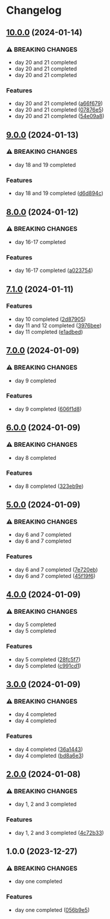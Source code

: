 # Changelog

## [10.0.0](https://github.com/sergiorgiraldo/AdventOfCode2021/compare/v9.0.0...v10.0.0) (2024-01-14)


### ⚠ BREAKING CHANGES

* day 20 and 21 completed
* day 20 and 21 completed
* day 20 and 21 completed

### Features

* day 20 and 21 completed ([a66f679](https://github.com/sergiorgiraldo/AdventOfCode2021/commit/a66f679a8c0a87761bcf3e44ed8ffd29b678c9be))
* day 20 and 21 completed ([07876e5](https://github.com/sergiorgiraldo/AdventOfCode2021/commit/07876e5c915ddf63d4c412e76d7e50eefcd5ad2f))
* day 20 and 21 completed ([54e09a8](https://github.com/sergiorgiraldo/AdventOfCode2021/commit/54e09a837d110fb938022eb37284ac9a252733a1))

## [9.0.0](https://github.com/sergiorgiraldo/AdventOfCode2021/compare/v8.0.0...v9.0.0) (2024-01-13)


### ⚠ BREAKING CHANGES

* day 18 and 19 completed

### Features

* day 18 and 19 completed ([d6d894c](https://github.com/sergiorgiraldo/AdventOfCode2021/commit/d6d894cd0ae574d6f69dd61b7c2ca7d555193890))

## [8.0.0](https://github.com/sergiorgiraldo/AdventOfCode2021/compare/v7.1.0...v8.0.0) (2024-01-12)


### ⚠ BREAKING CHANGES

* day 16-17 completed

### Features

* day 16-17 completed ([a023754](https://github.com/sergiorgiraldo/AdventOfCode2021/commit/a023754b18a7a8f7e30ded1a5f92fd4515326a6b))

## [7.1.0](https://github.com/sergiorgiraldo/AdventOfCode2021/compare/v7.0.0...v7.1.0) (2024-01-11)


### Features

* day 10 completed ([2d87905](https://github.com/sergiorgiraldo/AdventOfCode2021/commit/2d87905c51a1ba927dbaacb41de301c55021b0a3))
* day 11 and 12 completed ([3976bee](https://github.com/sergiorgiraldo/AdventOfCode2021/commit/3976beefa36a0910500ff78e7ca05ac39e8a4150))
* day 11 completed ([e1adbed](https://github.com/sergiorgiraldo/AdventOfCode2021/commit/e1adbed3bc67b8c03ee41a84d7f0ae03c4c8c50a))

## [7.0.0](https://github.com/sergiorgiraldo/AdventOfCode2021/compare/v6.0.0...v7.0.0) (2024-01-09)


### ⚠ BREAKING CHANGES

* day 9 completed

### Features

* day 9 completed ([606f1d8](https://github.com/sergiorgiraldo/AdventOfCode2021/commit/606f1d89f8a9ab5ead15a06dd29e205a4c32c835))

## [6.0.0](https://github.com/sergiorgiraldo/AdventOfCode2021/compare/v5.0.0...v6.0.0) (2024-01-09)


### ⚠ BREAKING CHANGES

* day 8 completed

### Features

* day 8 completed ([323eb9e](https://github.com/sergiorgiraldo/AdventOfCode2021/commit/323eb9e80eb8e04f68a2b612226815a33494f1e1))

## [5.0.0](https://github.com/sergiorgiraldo/AdventOfCode2021/compare/v4.0.0...v5.0.0) (2024-01-09)


### ⚠ BREAKING CHANGES

* day 6 and 7 completed
* day 6 and 7 completed

### Features

* day 6 and 7 completed ([7e720eb](https://github.com/sergiorgiraldo/AdventOfCode2021/commit/7e720ebaefdb43c5a5a92e3244405a121b5e5918))
* day 6 and 7 completed ([45f19f6](https://github.com/sergiorgiraldo/AdventOfCode2021/commit/45f19f6e98ea9f41dd98fe5499abe043eaca9965))

## [4.0.0](https://github.com/sergiorgiraldo/AdventOfCode2021/compare/v3.0.0...v4.0.0) (2024-01-09)


### ⚠ BREAKING CHANGES

* day 5 completed
* day 5 completed

### Features

* day 5 completed ([28fc5f7](https://github.com/sergiorgiraldo/AdventOfCode2021/commit/28fc5f7d4739720dca84cb245e8e35053a3acde3))
* day 5 completed ([c991cd1](https://github.com/sergiorgiraldo/AdventOfCode2021/commit/c991cd180feb0d5ae234a69a723bbc002b96ea89))

## [3.0.0](https://github.com/sergiorgiraldo/AdventOfCode2021/compare/v2.0.0...v3.0.0) (2024-01-09)


### ⚠ BREAKING CHANGES

* day 4 completed
* day 4 completed

### Features

* day 4 completed ([36a1443](https://github.com/sergiorgiraldo/AdventOfCode2021/commit/36a1443cce9bc6de7223817d71fc318e3402e2e9))
* day 4 completed ([bd8a6e3](https://github.com/sergiorgiraldo/AdventOfCode2021/commit/bd8a6e3a06d3de268adbc0aeeeee03aa3fc51948))

## [2.0.0](https://github.com/sergiorgiraldo/AdventOfCode2021/compare/v1.0.0...v2.0.0) (2024-01-08)


### ⚠ BREAKING CHANGES

* day 1, 2 and 3 completed

### Features

* day 1, 2 and 3 completed ([4c72b33](https://github.com/sergiorgiraldo/AdventOfCode2021/commit/4c72b33eb308e3e6cd49b91fd561f7aab5ae5b95))

## 1.0.0 (2023-12-27)


### ⚠ BREAKING CHANGES

* day one completed

### Features

* day one completed ([056b9e5](https://github.com/sergiorgiraldo/AdventOfCode2021/commit/056b9e5db2598025598382a7cac60d3a8b918654))
